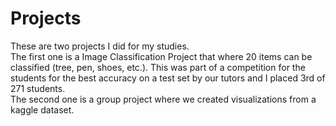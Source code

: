 # Projects
These are two projects I did for my studies. <br>
The first one is a Image Classification Project that where 20 items can be classified (tree, pen, shoes, etc.). This was part of a competition for the students for the best accuracy on a test set by our tutors and I placed 3rd of 271 students. <br>
The second one is a group project where we created visualizations from a kaggle dataset.
